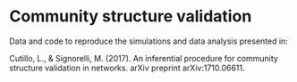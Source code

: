 # Community structure validation

Data and code to reproduce the simulations and data analysis presented in:

Cutillo, L., & Signorelli, M. (2017). An inferential procedure for community structure validation in networks. arXiv preprint arXiv:1710.06611.
